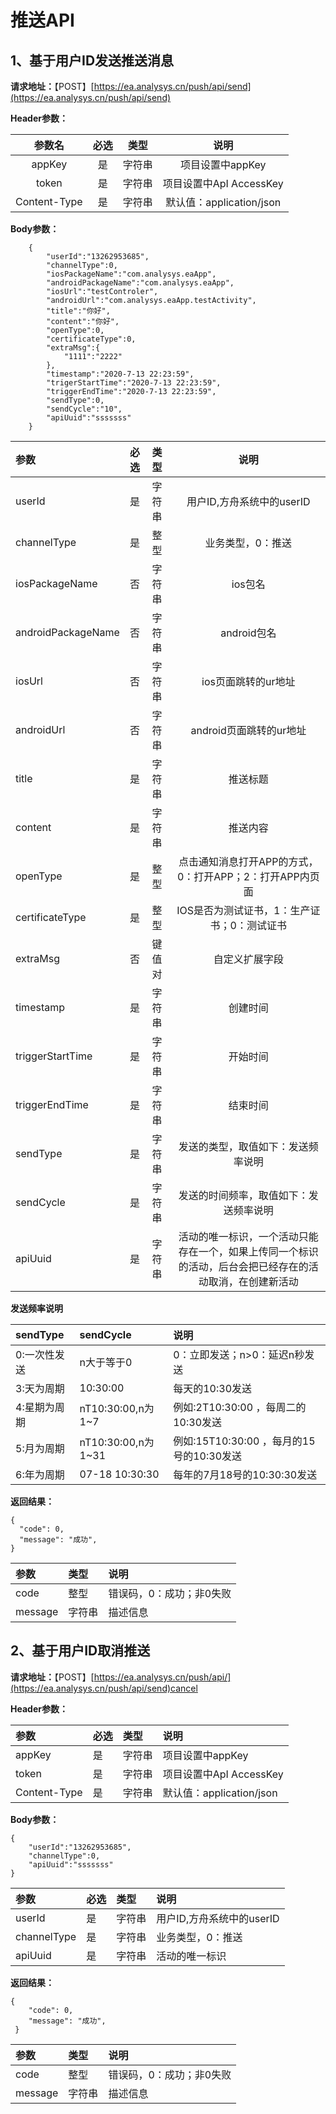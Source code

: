# 推送API

## 1、基于用户ID发送推送消息

**请求地址：**【POST】[https://ea.analysys.cn/push/api/send](https://ea.analysys.cn/push/api/send)

**Header参数：**

| 参数名 | 必选 | 类型 | 说明 |
| :---: | :---: | :---: | :---: |
| appKey | 是 | 字符串 | 项目设置中appKey |
| token | 是 | 字符串 | 项目设置中ApI AccessKey |
| Content-Type | 是 | 字符串 | 默认值：application/json |

**Body参数：**

```text
    {
        "userId":"13262953685",
        "channelType":0,
        "iosPackageName":"com.analysys.eaApp",
        "androidPackageName":"com.analysys.eaApp",
        "iosUrl":"testControler",
        "androidUrl":"com.analysys.eaApp.testActivity",
        "title":"你好",
        "content":"你好",
        "openType":0,
        "certificateType":0,
        "extraMsg":{
            "1111":"2222"
        },
        "timestamp":"2020-7-13 22:23:59",
        "trigerStartTime":"2020-7-13 22:23:59",
        "triggerEndTime":"2020-7-13 22:23:59",
        "sendType":0,
        "sendCycle":"10",
        "apiUuid":"sssssss"
    }
```

| 参数 | 必选      | 类型          | 说明 |
| :--- | :--- | :--- | :---: |
| userId | 是 | 字符串 | 用户ID,方舟系统中的userID |
| channelType | 是 | 整型 | 业务类型，0：推送 |
| iosPackageName | 否 | 字符串 | ios包名 |
| androidPackageName | 否 | 字符串 | android包名 |
| iosUrl | 否 | 字符串 | ios页面跳转的ur地址 |
| androidUrl | 否 | 字符串 | android页面跳转的ur地址 |
| title | 是 | 字符串 | 推送标题 |
| content | 是 | 字符串 | 推送内容 |
| openType | 是 | 整型 | 点击通知消息打开APP的方式，0：打开APP；2：打开APP内页面 |
| certificateType | 是 | 整型 | IOS是否为测试证书，1：生产证书；0：测试证书 |
| extraMsg | 否 | 键值对 | 自定义扩展字段 |
| timestamp | 是 | 字符串 | 创建时间 |
| triggerStartTime | 是 | 字符串 | 开始时间 |
| triggerEndTime | 是 | 字符串 | 结束时间 |
| sendType | 是 | 字符串 | 发送的类型，取值如下：发送频率说明 |
| sendCycle | 是 | 字符串 | 发送的时间频率，取值如下：发送频率说明 |
| apiUuid | 是 | 字符串 | 活动的唯一标识，一个活动只能存在一个，如果上传同一个标识的活动，后台会把已经存在的活动取消，在创建新活动 |

**发送频率说明**

| sendType | sendCycle | 说明 |
| :--- | :--- | :--- |
| 0:一次性发送 | n大于等于0 | 0：立即发送；n&gt;0：延迟n秒发送 |
| 3:天为周期 | 10:30:00 | 每天的10:30发送 |
| 4:星期为周期 | nT10:30:00,n为1~7 | 例如:2T10:30:00 ，每周二的10:30发送 |
| 5:月为周期 | nT10:30:00,n为1~31 | 例如:15T10:30:00 ，每月的15号的10:30发送 |
| 6:年为周期 | 07-18 10:30:30 | 每年的7月18号的10:30:30发送 |

**返回结果：**

```text
{
  "code": 0,
  "message": "成功",
}
```

| **参数** | 类型 | 说明 |
| :--- | :--- | :--- |
| code | 整型 | 错误码，0：成功；非0失败 |
| message | 字符串 | 描述信息 |

## 2、基于用户ID取消推送

**请求地址：**【POST】[https://ea.analysys.cn/push/api/](https://ea.analysys.cn/push/api/send)cancel

**Header参数：**

| 参数 | 必选 | 类型 | 说明 |
| :--- | :--- | :--- | :--- |
| appKey | 是 | 字符串 | 项目设置中appKey |
| token | 是 | 字符串 | 项目设置中ApI AccessKey |
| Content-Type | 是 | 字符串 | 默认值：application/json |

**Body参数：**

```text
{
    "userId":"13262953685",
    "channelType":0,
    "apiUuid":"sssssss"
}
```

| 参数 | 必选 | 类型 | 说明 |
| :--- | :--- | :--- | :--- |
| userId | 是 | 字符串 | 用户ID,方舟系统中的userID |
| channelType | 是 | 字符串 | 业务类型，0：推送 |
| apiUuid | 是 | 字符串 | 活动的唯一标识 |

**返回结果：**

```text
{
    "code": 0,
    "message": "成功",
 }
```

| 参数 | 类型 | 说明 |
| :--- | :--- | :--- |
| code | 整型 | 错误码，0：成功；非0失败 |
| message | 字符串 | 描述信息 |

